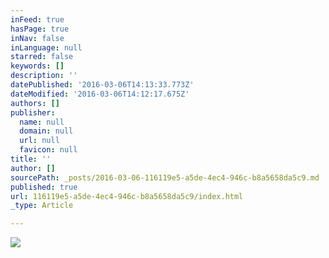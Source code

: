 ```yaml
---
inFeed: true
hasPage: true
inNav: false
inLanguage: null
starred: false
keywords: []
description: ''
datePublished: '2016-03-06T14:13:33.773Z'
dateModified: '2016-03-06T14:12:17.675Z'
authors: []
publisher:
  name: null
  domain: null
  url: null
  favicon: null
title: ''
author: []
sourcePath: _posts/2016-03-06-116119e5-a5de-4ec4-946c-b8a5658da5c9.md
published: true
url: 116119e5-a5de-4ec4-946c-b8a5658da5c9/index.html
_type: Article

---
```

![](https://the-grid-user-content.s3-us-west-2.amazonaws.com/4244256a-7123-43e7-a176-8bad9fcc60d6.jpg)